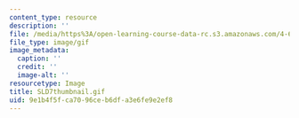 ```yaml
---
content_type: resource
description: ''
file: /media/https%3A/open-learning-course-data-rc.s3.amazonaws.com/4-614-religious-architecture-and-islamic-cultures-fall-2002/9e1b4f5fca7096ceb6dfa3e6fe9e2ef8_SLD7thumbnail.gif
file_type: image/gif
image_metadata:
  caption: ''
  credit: ''
  image-alt: ''
resourcetype: Image
title: SLD7thumbnail.gif
uid: 9e1b4f5f-ca70-96ce-b6df-a3e6fe9e2ef8
---
```

